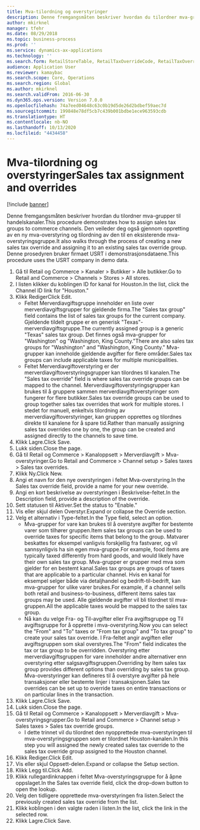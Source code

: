 ```yaml
---
title: Mva-tilordning og overstyringer
description: Denne fremgangsmåten beskriver hvordan du tilordner mva-grupper til handelskanaler.
author: mkirknel
manager: tfehr
ms.date: 08/29/2018
ms.topic: business-process
ms.prod: ''
ms.service: dynamics-ax-applications
ms.technology: ''
ms.search.form: RetailStoreTable, RetailTaxOverrideCode, RetailTaxOverrideGroup
audience: Application User
ms.reviewer: kamaybac
ms.search.scope: Core, Operations
ms.search.region: Global
ms.author: mkirknel
ms.search.validFrom: 2016-06-30
ms.dyn365.ops.version: Version 7.0.0
ms.openlocfilehash: 74a7eed04648c63c0b19d5de26d2bdbef59aec7d
ms.sourcegitcommit: 199848e78df5cb7c439b001bdbe1ece963593cdb
ms.translationtype: HT
ms.contentlocale: nb-NO
ms.lasthandoff: 10/13/2020
ms.locfileid: "4434458"
---
```

# <a name="sales-tax-assignment-and-overrides"></a><span data-ttu-id="66179-103"> Mva-tilordning og overstyringer</span><span class="sxs-lookup"><span data-stu-id="66179-103">Sales tax assignment and overrides</span></span>

[!include [banner](../../includes/banner.md)]

<span data-ttu-id="66179-104">Denne fremgangsmåten beskriver hvordan du tilordner mva-grupper til handelskanaler.</span><span class="sxs-lookup"><span data-stu-id="66179-104">This procedure demonstrates how to assign sales tax groups to commerce channels.</span></span> <span data-ttu-id="66179-105">Den veileder deg også gjennom oppretting av en ny mva-overstyring og tilordning av den til en eksisterende mva-overstyringsgruppe.</span><span class="sxs-lookup"><span data-stu-id="66179-105">It also walks through the process of creating a new sales tax override and assigning it to an existing sales tax override group.</span></span> <span data-ttu-id="66179-106">Denne prosedyren bruker firmaet USRT i demonstrasjonsdataene.</span><span class="sxs-lookup"><span data-stu-id="66179-106">This procedure uses the USRT company in demo data.</span></span>

1. <span data-ttu-id="66179-107">Gå til Retail og Commerce > Kanaler > Butikker > Alle butikker.</span><span class="sxs-lookup"><span data-stu-id="66179-107">Go to Retail and Commerce > Channels > Stores > All stores.</span></span>
2. <span data-ttu-id="66179-108">I listen klikker du koblingen ID for kanal for Houston.</span><span class="sxs-lookup"><span data-stu-id="66179-108">In the list, click the Channel ID link for "Houston."</span></span>
3. <span data-ttu-id="66179-109">Klikk Rediger</span><span class="sxs-lookup"><span data-stu-id="66179-109">Click Edit.</span></span>
    * <span data-ttu-id="66179-110">Feltet Merverdiavgiftsgruppe inneholder en liste over merverdiavgiftsgrupper for gjeldende firma.</span><span class="sxs-lookup"><span data-stu-id="66179-110">The "Sales tax group" field contains the list of sales tax groups for the current company.</span></span> <span data-ttu-id="66179-111">Gjeldende tildelt gruppe er en generisk "Texas"-merverdiavgiftsgruppe.</span><span class="sxs-lookup"><span data-stu-id="66179-111">The currently assigned group is a generic "Texas" sales tax group.</span></span> <span data-ttu-id="66179-112">Det finnes også mva-grupper for "Washington" og "Washington, King County."</span><span class="sxs-lookup"><span data-stu-id="66179-112">There are also sales tax groups for "Washington" and "Washington, King County."</span></span> <span data-ttu-id="66179-113">Mva-grupper kan inneholde gjeldende avgifter for flere områder.</span><span class="sxs-lookup"><span data-stu-id="66179-113">Sales tax groups can include applicable taxes for multiple municipalities.</span></span>  
    * <span data-ttu-id="66179-114">Feltet Merverdiavgiftoverstyring er der merverdiavgiftoverstyringsgrupper kan tilordnes til kanalen.</span><span class="sxs-lookup"><span data-stu-id="66179-114">The "Sales tax override" field is where sales tax override groups can be mapped to the channel.</span></span> <span data-ttu-id="66179-115">Merverdiavgiftoverstyringsgrupper kan brukes til å gruppere sammen merverdiavgiftoverstyringer som fungerer for flere butikker.</span><span class="sxs-lookup"><span data-stu-id="66179-115">Sales tax override groups can be used to group together sales tax overrides that work for multiple stores.</span></span> <span data-ttu-id="66179-116">I stedet for manuell, enkeltvis tilordning av merverdiavgiftoverstyringer, kan gruppen opprettes og tilordnes direkte til kanalene for å spare tid.</span><span class="sxs-lookup"><span data-stu-id="66179-116">Rather than manually assigning sales tax overrides one by one, the group can be created and assigned directly to the channels to save time.</span></span>  
4. <span data-ttu-id="66179-117">Klikk Lagre.</span><span class="sxs-lookup"><span data-stu-id="66179-117">Click Save.</span></span>
5. <span data-ttu-id="66179-118">Lukk siden.</span><span class="sxs-lookup"><span data-stu-id="66179-118">Close the page.</span></span>
6. <span data-ttu-id="66179-119">Gå til Retail og Commerce > Kanaloppsett > Merverdiavgift > Mva-overstyringer.</span><span class="sxs-lookup"><span data-stu-id="66179-119">Go to Retail and Commerce > Channel setup > Sales taxes > Sales tax overrides.</span></span>
7. <span data-ttu-id="66179-120">Klikk Ny.</span><span class="sxs-lookup"><span data-stu-id="66179-120">Click New.</span></span>
8. <span data-ttu-id="66179-121">Angi et navn for den nye overstyringen i feltet Mva-overstyring.</span><span class="sxs-lookup"><span data-stu-id="66179-121">In the Sales tax override field, provide a name for your new override.</span></span>
9. <span data-ttu-id="66179-122">Angi en kort beskrivelse av overstyringen i Beskrivelse-feltet.</span><span class="sxs-lookup"><span data-stu-id="66179-122">In the Description field, provide a description of the override.</span></span>
10. <span data-ttu-id="66179-123">Sett statusen til Aktiver.</span><span class="sxs-lookup"><span data-stu-id="66179-123">Set the status to "Enable."</span></span>
11. <span data-ttu-id="66179-124">Vis eller skjul delen Overstyr.</span><span class="sxs-lookup"><span data-stu-id="66179-124">Expand or collapse the Override section.</span></span>
12. <span data-ttu-id="66179-125">Velg et alternativ i Type-feltet.</span><span class="sxs-lookup"><span data-stu-id="66179-125">In the Type field, select an option.</span></span>
    * <span data-ttu-id="66179-126">Mva-grupper for vare kan brukes til å overstyre avgifter for bestemte varer som tilhører gruppen.</span><span class="sxs-lookup"><span data-stu-id="66179-126">Item sales tax groups can be used to override taxes for specific items that belong to the group.</span></span> <span data-ttu-id="66179-127">Matvarer beskattes for eksempel vanligvis forskjellig fra fastvarer, og vil sannsynligvis ha sin egen mva-gruppe.</span><span class="sxs-lookup"><span data-stu-id="66179-127">For example, food items are typically taxed differently from hard goods, and would likely have their own sales tax group.</span></span> <span data-ttu-id="66179-128">Mva-grupper er grupper med mva som gjelder for en bestemt kanal.</span><span class="sxs-lookup"><span data-stu-id="66179-128">Sales tax groups are groups of taxes that are applicable to a particular channel.</span></span> <span data-ttu-id="66179-129">Hvis en kanal for eksempel selger både via detaljhandel og bedrift-til-bedrift, kan mva-grupper for ulike varer brukes.</span><span class="sxs-lookup"><span data-stu-id="66179-129">For example, if a channel sells both retail and business-to-business, different items sales tax groups may be used.</span></span> <span data-ttu-id="66179-130">Alle gjeldende avgifter vil bli tilordnet til mva-gruppen.</span><span class="sxs-lookup"><span data-stu-id="66179-130">All the applicable taxes would be mapped to the sales tax group.</span></span>  
    * <span data-ttu-id="66179-131">Nå kan du velge Fra- og Til-avgifter eller Fra avgiftsgruppe og Til avgiftsgruppe for å opprette i mva-overstyring.</span><span class="sxs-lookup"><span data-stu-id="66179-131">Now you can select the "From" and "To" taxes or "From tax group" and "To tax group" to create your sales tax override.</span></span> <span data-ttu-id="66179-132">I Fra-feltet angir avgiften eller avgiftsgruppen som skal overstyres.</span><span class="sxs-lookup"><span data-stu-id="66179-132">The "From" field indicates the tax or tax group to be overridden.</span></span> <span data-ttu-id="66179-133">Overstyring etter merverdiavgiftsgruppen for vare inneholder andre alternativer enn overstyring etter salgsavgiftsgruppen.</span><span class="sxs-lookup"><span data-stu-id="66179-133">Overriding by Item sales tax group provides different options than overriding by sales tax group.</span></span> <span data-ttu-id="66179-134">Mva-overstyringer kan defineres til å overstyre avgifter på hele transaksjoner eller bestemte linjer i transaksjonen.</span><span class="sxs-lookup"><span data-stu-id="66179-134">Sales tax overrides can be set up to override taxes on entire transactions or on particular lines in the transaction.</span></span>  
13. <span data-ttu-id="66179-135">Klikk Lagre.</span><span class="sxs-lookup"><span data-stu-id="66179-135">Click Save.</span></span>
14. <span data-ttu-id="66179-136">Lukk siden.</span><span class="sxs-lookup"><span data-stu-id="66179-136">Close the page.</span></span>
15. <span data-ttu-id="66179-137">Gå til Retail og Commerce > Kanaloppsett > Merverdiavgift > Mva-overstyringsgrupper.</span><span class="sxs-lookup"><span data-stu-id="66179-137">Go to Retail and Commerce > Channel setup > Sales taxes > Sales tax override groups.</span></span>
    * <span data-ttu-id="66179-138">I dette trinnet vil du tilordnet den nyopprettede mva-overstyringen til mva-overstyringsgruppen som er tilordnet Houston-kanalen.</span><span class="sxs-lookup"><span data-stu-id="66179-138">In this step you will assigned the newly created sales tax override to the sales tax override group assigned to the Houston channel.</span></span>  
16. <span data-ttu-id="66179-139">Klikk Rediger.</span><span class="sxs-lookup"><span data-stu-id="66179-139">Click Edit.</span></span>
17. <span data-ttu-id="66179-140">Vis eller skjul Oppsett-delen.</span><span class="sxs-lookup"><span data-stu-id="66179-140">Expand or collapse the Setup section.</span></span>
18. <span data-ttu-id="66179-141">Klikk Legg til.</span><span class="sxs-lookup"><span data-stu-id="66179-141">Click Add.</span></span>
19. <span data-ttu-id="66179-142">Klikk rullegardinknappen i feltet Mva-overstyringsgruppe for å åpne oppslaget.</span><span class="sxs-lookup"><span data-stu-id="66179-142">In the Sales tax override field, click the drop-down button to open the lookup.</span></span>
20. <span data-ttu-id="66179-143">Velg den tidligere opprettede mva-overstyringen fra listen.</span><span class="sxs-lookup"><span data-stu-id="66179-143">Select the previously created sales tax override from the list.</span></span>
21. <span data-ttu-id="66179-144">Klikk koblingen i den valgte raden i listen.</span><span class="sxs-lookup"><span data-stu-id="66179-144">In the list, click the link in the selected row.</span></span>
22. <span data-ttu-id="66179-145">Klikk Lagre.</span><span class="sxs-lookup"><span data-stu-id="66179-145">Click Save.</span></span>

